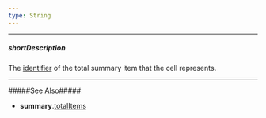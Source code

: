 ```yaml
---
type: String
---
```

---
##### shortDescription
The [identifier](/api-reference/10%20UI%20Widgets/dxDataGrid/1%20Configuration/summary/totalItems/name.md '/Documentation/ApiReference/UI_Widgets/dxDataGrid/Configuration/summary/totalItems/#name') of the total summary item that the cell represents.

---
#####See Also#####
- **summary**.[totalItems](/api-reference/10%20UI%20Widgets/dxDataGrid/1%20Configuration/summary/totalItems '/Documentation/ApiReference/UI_Widgets/dxDataGrid/Configuration/summary/totalItems/')